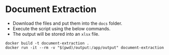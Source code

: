 # Document Extraction
- Download the files and put them into the `docs` folder.
- Execute the script using the below commands.
- The output will be stored into an `xlsx` file.

```
docker build -t document-extraction .
docker run -it --rm -v "$(pwd)/output:/app/output" document-extraction
```
